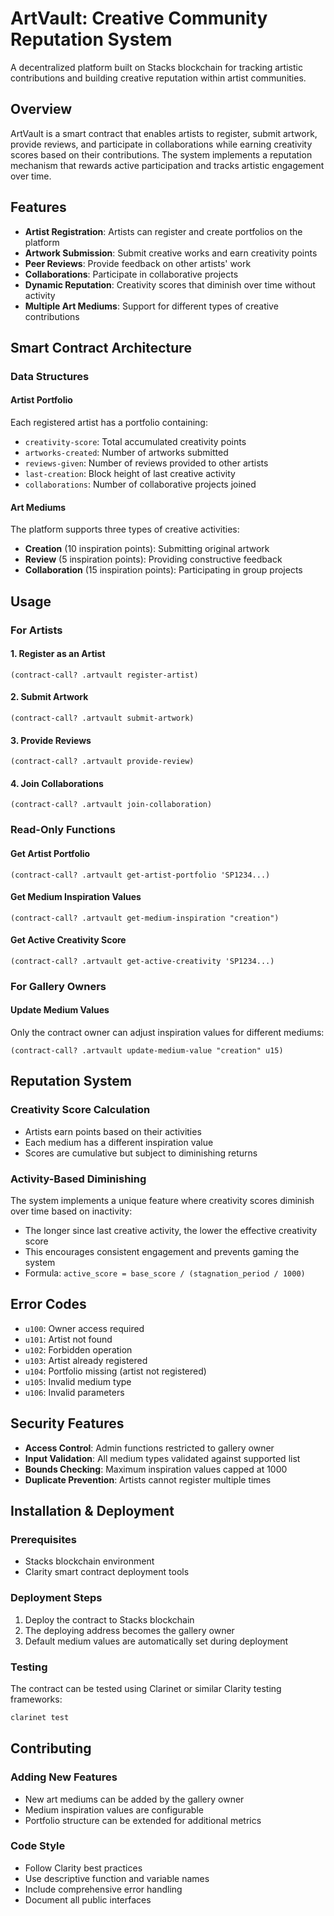 # ArtVault: Creative Community Reputation System

A decentralized platform built on Stacks blockchain for tracking artistic contributions and building creative reputation within artist communities.

## Overview

ArtVault is a smart contract that enables artists to register, submit artwork, provide reviews, and participate in collaborations while earning creativity scores based on their contributions. The system implements a reputation mechanism that rewards active participation and tracks artistic engagement over time.

## Features

- **Artist Registration**: Artists can register and create portfolios on the platform
- **Artwork Submission**: Submit creative works and earn creativity points
- **Peer Reviews**: Provide feedback on other artists' work
- **Collaborations**: Participate in collaborative projects
- **Dynamic Reputation**: Creativity scores that diminish over time without activity
- **Multiple Art Mediums**: Support for different types of creative contributions

## Smart Contract Architecture

### Data Structures

#### Artist Portfolio
Each registered artist has a portfolio containing:
- `creativity-score`: Total accumulated creativity points
- `artworks-created`: Number of artworks submitted
- `reviews-given`: Number of reviews provided to other artists
- `last-creation`: Block height of last creative activity
- `collaborations`: Number of collaborative projects joined

#### Art Mediums
The platform supports three types of creative activities:
- **Creation** (10 inspiration points): Submitting original artwork
- **Review** (5 inspiration points): Providing constructive feedback
- **Collaboration** (15 inspiration points): Participating in group projects

## Usage

### For Artists

#### 1. Register as an Artist
```clarity
(contract-call? .artvault register-artist)
```

#### 2. Submit Artwork
```clarity
(contract-call? .artvault submit-artwork)
```

#### 3. Provide Reviews
```clarity
(contract-call? .artvault provide-review)
```

#### 4. Join Collaborations
```clarity
(contract-call? .artvault join-collaboration)
```

### Read-Only Functions

#### Get Artist Portfolio
```clarity
(contract-call? .artvault get-artist-portfolio 'SP1234...)
```

#### Get Medium Inspiration Values
```clarity
(contract-call? .artvault get-medium-inspiration "creation")
```

#### Get Active Creativity Score
```clarity
(contract-call? .artvault get-active-creativity 'SP1234...)
```

### For Gallery Owners

#### Update Medium Values
Only the contract owner can adjust inspiration values for different mediums:
```clarity
(contract-call? .artvault update-medium-value "creation" u15)
```

## Reputation System

### Creativity Score Calculation
- Artists earn points based on their activities
- Each medium has a different inspiration value
- Scores are cumulative but subject to diminishing returns

### Activity-Based Diminishing
The system implements a unique feature where creativity scores diminish over time based on inactivity:
- The longer since last creative activity, the lower the effective creativity score
- This encourages consistent engagement and prevents gaming the system
- Formula: `active_score = base_score / (stagnation_period / 1000)`

## Error Codes

- `u100`: Owner access required
- `u101`: Artist not found
- `u102`: Forbidden operation
- `u103`: Artist already registered
- `u104`: Portfolio missing (artist not registered)
- `u105`: Invalid medium type
- `u106`: Invalid parameters

## Security Features

- **Access Control**: Admin functions restricted to gallery owner
- **Input Validation**: All medium types validated against supported list
- **Bounds Checking**: Maximum inspiration values capped at 1000
- **Duplicate Prevention**: Artists cannot register multiple times

## Installation & Deployment

### Prerequisites
- Stacks blockchain environment
- Clarity smart contract deployment tools

### Deployment Steps
1. Deploy the contract to Stacks blockchain
2. The deploying address becomes the gallery owner
3. Default medium values are automatically set during deployment

### Testing
The contract can be tested using Clarinet or similar Clarity testing frameworks:

```bash
clarinet test
```

## Contributing

### Adding New Features
- New art mediums can be added by the gallery owner
- Medium inspiration values are configurable
- Portfolio structure can be extended for additional metrics

### Code Style
- Follow Clarity best practices
- Use descriptive function and variable names
- Include comprehensive error handling
- Document all public interfaces
